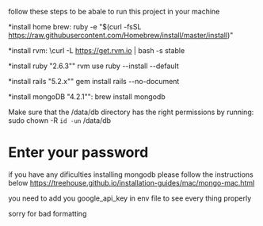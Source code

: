 follow these steps to be abale to run this project in your machine 

*install home brew:
 ruby -e "$(curl -fsSL https://raw.githubusercontent.com/Homebrew/install/master/install)"

*install rvm:
\curl -L https://get.rvm.io | bash -s stable 

*install ruby "2.6.3""
rvm use ruby --install --default

*install rails "5.2.x""
gem install rails --no-document

*install mongoDB "4.2.1"":
brew install mongodb     


Make sure that the /data/db directory has the right permissions by running:
sudo chown -R `id -un` /data/db
# Enter your password

if you have any dificulties installing mongodb 
please follow the instructions below 
https://treehouse.github.io/installation-guides/mac/mongo-mac.html

you need to add you google_api_key in env file to see every thing properly 

sorry for bad formatting 




